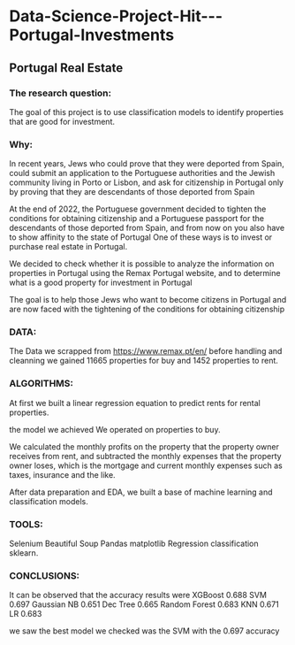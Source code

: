 # Data-Science-Project-Hit---Portugal-Investments
## Portugal Real Estate 

### The research question: 
The goal of this project is to use classification models to identify properties that are good for investment.  

### Why:
In recent years, Jews who could prove that they were
deported from Spain, could submit an application to
the Portuguese authorities and the Jewish community
living in Porto or Lisbon, and ask for citizenship in
Portugal only by proving that they are descendants of
those deported from Spain

At the end of 2022, the Portuguese government
decided to tighten the conditions for obtaining
citizenship and a Portuguese passport for the
descendants of those deported from Spain, and from
now on you also have to show affinity to the state of
Portugal
One of these ways is to invest or purchase real estate in
Portugal.

We decided to check whether it is possible to analyze
the information on properties in Portugal using the
Remax Portugal website, and to determine what is a
good property for investment in Portugal

The goal is to help those Jews who want to become
citizens in Portugal and are now faced with the
tightening of the conditions for obtaining citizenship

### DATA: 
The Data we scrapped from https://www.remax.pt/en/
before handling and cleanning we gained 11665 properties for buy
and 1452 properties to rent.


### ALGORITHMS: 
At first we built a linear regression equation to predict rents for rental properties.

the model we achieved
We operated on properties to buy.

We calculated the monthly profits on the property that the property owner receives from rent, and subtracted the monthly expenses that the property owner loses,
which is the mortgage and current monthly expenses such as taxes, insurance and the like.

After data preparation and EDA, we built a base of machine learning and classification models.



### TOOLS: 
Selenium
Beautiful Soup 
Pandas
matplotlib 
Regression
classification
sklearn.  

### CONCLUSIONS: 
It can be observed that the accuracy results were
XGBoost 0.688
SVM 0.697
Gaussian NB 0.651
Dec Tree 0.665
Random Forest 0.683
KNN 0.671
LR 0.683

we saw the best model we checked was the SVM 
with the 0.697 accuracy
